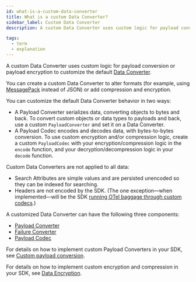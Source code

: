 ```yaml
---
id: what-is-a-custom-data-converter
title: What is a custom Data Converter?
sidebar_label: Custom Data Converter
description: A custom Data Converter uses custom logic for payload conversion or payload encryption to customize the default Data Converter.

tags:
  - term
  - explanation
---
```


A custom Data Converter uses custom logic for payload conversion or payload encryption to customize the default [Data Converter](/concepts/what-is-a-data-converter).

You can create a custom Data Converter to alter formats (for example, using [MessagePack](https://msgpack.org/) instead of JSON) or add compression and encryption.

You can customize the default Data Converter behavior in two ways:

- A Payload Converter serializes data, converting objects to bytes and back.
  To convert custom objects or data types to payloads and back, use a custom `PayloadConverter` and set it on a Data Converter.
- A Payload Codec encodes and decodes data, with bytes-to-bytes conversion.
  To use custom encryption and/or compression logic, create a custom `PayloadCodec` with your encryption/compression logic in the `encode` function, and your decryption/decompression logic in your `decode` function.

Custom Data Converters are not applied to all data:

- Search Attributes are simple values and are persisted unencoded so they can be indexed for searching.
- Headers are not encoded by the SDK. (The one exception—when implemented—will be the SDK [running OTel baggage through custom codecs](https://github.com/temporalio/sdk-typescript/issues/514).)

A customized Data Converter can have the following three components:

- [Payload Converter](/concepts/what-is-a-payload-converter)
- [Failure Converter](/concepts/what-is-a-failure-converter)
- [Payload Codec](/concepts/what-is-a-payload-codec)

For details on how to implement custom Payload Converters in your SDK, see [Custom payload conversion](/app-dev-context/custom-payload-conversion).

For details on how to implement custom encryption and compression in your SDK, see [Data Encryption](/prod-readiness-context/data-encryption).
